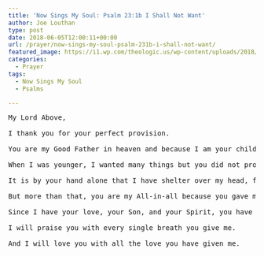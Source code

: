 ```yaml
---
title: 'Now Sings My Soul: Psalm 23:1b I Shall Not Want'
author: Joe Louthan
type: post
date: 2018-06-05T12:00:11+00:00
url: /prayer/now-sings-my-soul-psalm-231b-i-shall-not-want/
featured_image: https://i1.wp.com/theologic.us/wp-content/uploads/2018/06/gendiy-marketing-giff.gif?resize=825%2C412
categories:
  - Prayer
tags:
  - Now Sings My Soul
  - Psalms

---
```

<pre>My Lord Above,

I thank you for your perfect provision.

You are my Good Father in heaven and because I am your child, you have always provided for me.

When I was younger, I wanted many things but you did not provide them. But looking back, those things I wanted would have harmed me or cause me to turn away from you. But what you have always done is gave something even better, which turned out to be actually good.

It is by your hand alone that I have shelter over my head, food in my stomach, and water upon my dried tongue. It is by your strength I am able to stand and work and seek out accomplishments which is the work you have provided for me to do for your glory.

But more than that, you are my All-in-all because you gave me everything when you gave me your Son in Christ Jesus.

Since I have your love, your Son, and your Spirit, you have given me so much that heaven and earth can give me no more.

I will praise you with every single breath you give me.

And I will love you with all the love you have given me.
</pre>